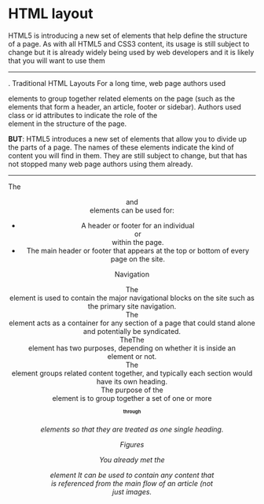 # HTML layout

HTML5 is introducing a new set of
elements that help define the structure of
a page.
As with all HTML5 and CSS3 content, its usage is still
subject to change but it is already widely being used by web
developers and it is likely that you will want to use them

******************************************************************************************************************************************************************************
.
Traditional HTML
Layouts
For a long time, web page authors used <div> elements to group
together related elements on the page (such as the elements that form a
header, an article, footer or sidebar). Authors used class or id attributes
to indicate the role of the <div> element in the structure of the page.

 **BUT**:
HTML5 introduces a new set of elements that allow you to divide up the
parts of a page. The names of these elements indicate the kind of content
you will find in them. They are still subject to change, but that has not
stopped many web page authors using them already.

***********************************************************************************************************************************************************************************

 The <header> and <footer>
 elements can be used for:
 
- A header or footer for an
  individual <article> or
  <section> within the page.
- The main header or footer
 that appears at the top or
 bottom of every page on the
 site. 
 
 
 Navigation
 <nav>
 The <nav> element is used to
 contain the major navigational
 blocks on the site such as the
 primary site navigation.
 
 
 <article>
 The <article> element acts as
 a container for any section of a
 page that could stand alone and
 potentially be syndicated.


<aside>
 TheThe <aside> element has two
 purposes, depending on whether
 it is inside an <article>
 element or not.
 
 
 <section>
 The <section> element groups
 related content together, and
 typically each section would
 have its own heading.
 
 
 <hgroup>
 The purpose of the <hgroup>
element is to group together a
set of one or more <h1> through
<h6> elements so that they are
treated as one single heading. 



Figures
<figure> <figcaption>
You already met the <figure>
element It can be used
to contain any content that is
referenced from the main flow of
an article (not just images.
